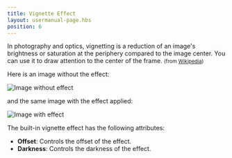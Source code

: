 ```yaml
---
title: Vignette Effect
layout: usermanual-page.hbs
position: 6
---
```


In photography and optics, vignetting is a reduction of an image's brightness or saturation at the periphery compared to the image center. You can use it to draw attention to the center of the frame. <small>(from [Wikipedia][1])</small>

Here is an image without the effect:

<img alt="Image without effect" src="/images/platform/posteffects/without_effects.png"></img>

and the same image with the effect applied:

<img alt="Image with effect" src="/images/platform/posteffects/with_vignette.png"></img>

The built-in vignette effect has the following attributes:

* **Offset**: Controls the offset of the effect.
* **Darkness**: Controls the darkness of the effect.

[1]: https://en.wikipedia.org/wiki/Vignetting

